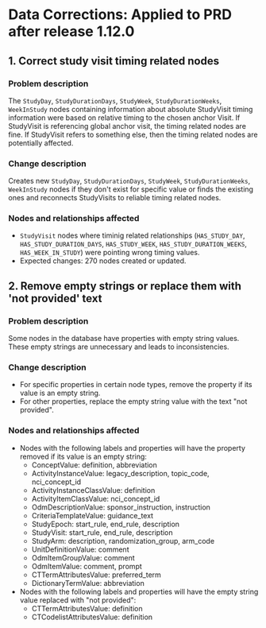 # Data Corrections: Applied to PRD after release 1.12.0

## 1. Correct study visit timing related nodes
### Problem description
The `StudyDay`, `StudyDurationDays`, `StudyWeek`, `StudyDurationWeeks`, `WeekInStudy` nodes containing information about absolute StudyVisit timing information were based on
    relative timing to the chosen anchor Visit. If StudyVisit is referencing global anchor visit, the timing related nodes are fine.
If StudyVisit refers to something else, then the timing related nodes are potentially affected.

### Change description
Creates new `StudyDay`, `StudyDurationDays`, `StudyWeek`, `StudyDurationWeeks`, `WeekInStudy` nodes if they don't exist for specific value
or finds the existing ones and reconnects StudyVisits to reliable timing related nodes.

### Nodes and relationships affected
- `StudyVisit` nodes where timinig related relationships
    (`HAS_STUDY_DAY`, `HAS_STUDY_DURATION_DAYS`, `HAS_STUDY_WEEK`, `HAS_STUDY_DURATION_WEEKS`, `HAS_WEEK_IN_STUDY`) were pointing wrong timing values.
- Expected changes: 270 nodes created or updated.

## 2. Remove empty strings or replace them with 'not provided' text
### Problem description
Some nodes in the database have properties with empty string values. These empty strings are unnecessary and leads to inconsistencies.

### Change description
- For specific properties in certain node types, remove the property if its value is an empty string.
- For other properties, replace the empty string value with the text "not provided".

### Nodes and relationships affected
- Nodes with the following labels and properties will have the property removed if its value is an empty string:
    - ConceptValue: definition, abbreviation
    - ActivityInstanceValue: legacy_description, topic_code, nci_concept_id
    - ActivityInstanceClassValue: definition
    - ActivityItemClassValue: nci_concept_id
    - OdmDescriptionValue: sponsor_instruction, instruction
    - CriteriaTemplateValue: guidance_text
    - StudyEpoch: start_rule, end_rule, description
    - StudyVisit: start_rule, end_rule, description
    - StudyArm: description, randomization_group, arm_code
    - UnitDefinitionValue: comment
    - OdmItemGroupValue: comment
    - OdmItemValue: comment, prompt
    - CTTermAttributesValue: preferred_term
    - DictionaryTermValue: abbreviation
- Nodes with the following labels and properties will have the empty string value replaced with "not provided":
    - CTTermAttributesValue: definition
    - CTCodelistAttributesValue: definition

